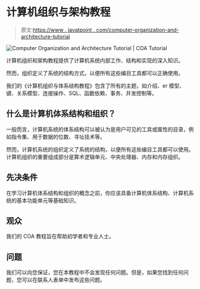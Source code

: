 # 计算机组织与架构教程

> 原文:[https://www . javatpoint . com/computer-organization-and-architecture-tutorial](https://www.javatpoint.com/computer-organization-and-architecture-tutorial)

![Computer Organization and Architecture Tutorial | COA Tutorial](../Images/19c10b712cd8739449cfce44f2e2b425.png)

计算机组织和架构教程提供了计算机系统内部工作、结构和实现的深入知识。

然而，组织定义了系统的结构方式，以便所有这些编目工具都可以正确使用。

我们的《计算机组织与体系结构教程》包含了所有的主题，如介绍、er 模型、键、关系模型、连接操作、SQL、函数依赖、事务、并发控制等。

## 什么是计算机体系结构和组织？

一般而言，计算机系统的体系结构可以被认为是用户可见的工具或属性的目录，例如指令集、用于数据的位数、寻址技术等。

然而，计算机系统的组织定义了系统的结构，以便所有这些编目工具都可以使用。计算机组织的重要组成部分是算术逻辑单元、中央处理器、内存和内存组织。

## 先决条件

在学习计算机体系结构和组织的概念之前，你应该具备计算机体系结构、计算机系统的基本功能单元等基础知识。

## 观众

我们的 COA 教程旨在帮助初学者和专业人士。

## 问题

我们可以向您保证，您在本教程中不会发现任何问题。但是，如果您找到任何问题，您可以在联系人表单中发布这些问题。